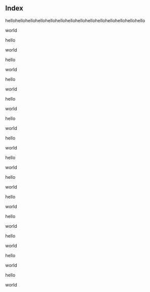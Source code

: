 ## Index

hellohellohellohellohellohellohellohellohellohellohellohellohellohello

world

hello

world

hello

world

hello

world

hello

world

hello

world

hello

world

hello

world

hello

world

hello

world

hello

world

hello

world

hello

world

hello

world